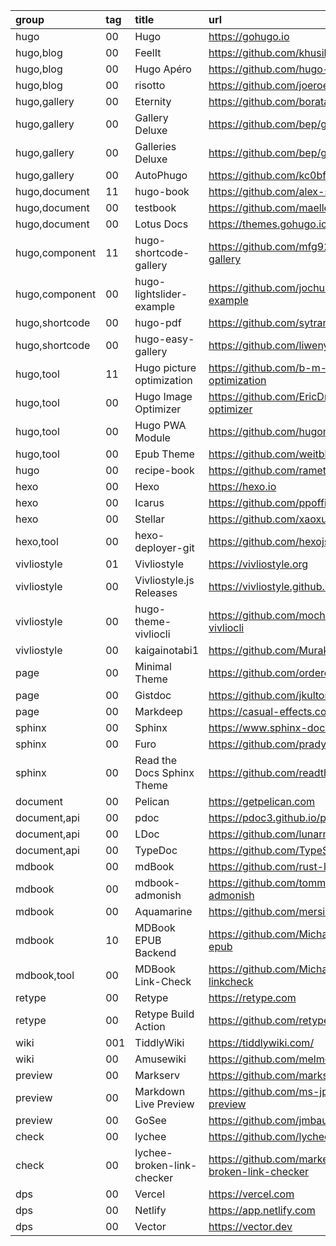 group          | tag | title                      | url
:-             | :-  | :-                         | :-
hugo           | 00  | Hugo                       | https://gohugo.io
hugo,blog      | 00  | FeelIt                     | https://github.com/khusika/FeelIt
hugo,blog      | 00  | Hugo Apéro                 | https://github.com/hugo-apero/hugo-apero
hugo,blog      | 00  | risotto                    | https://github.com/joeroe/risotto
hugo,gallery   | 00  | Eternity                   | https://github.com/boratanrikulu/eternity
hugo,gallery   | 00  | Gallery Deluxe             | https://github.com/bep/gallerydeluxe
hugo,gallery   | 00  | Galleries Deluxe           | https://github.com/bep/galleriesdeluxe
hugo,gallery   | 00  | AutoPhugo                  | https://github.com/kc0bfv/autophugo
hugo,document  | 11  | hugo-book                  | https://github.com/alex-shpak/hugo-book
hugo,document  | 00  | testbook                   | https://github.com/maelle/testbook
hugo,document  | 00  | Lotus Docs                 | https://themes.gohugo.io/themes/lotusdocs/
hugo,component | 11  | hugo-shortcode-gallery     | https://github.com/mfg92/hugo-shortcode-gallery
hugo,component | 00  | hugo-lightslider-example   | https://github.com/jochumdev/hugo-lightslider-example
hugo,shortcode | 00  | hugo-pdf                   | https://github.com/sytranvn/hugo-pdf
hugo,shortcode | 00  | hugo-easy-gallery          | https://github.com/liwenyip/hugo-easy-gallery
hugo,tool      | 11  | Hugo picture optimization  | https://github.com/b-m-f/hugo-picture-optimization
hugo,tool      | 00  | Hugo Image Optimizer       | https://github.com/EricDriussi/hugo-image-optimizer
hugo,tool      | 00  | Hugo PWA Module            | https://github.com/hugomods/pwa
hugo,tool      | 00  | Epub Theme                 | https://github.com/weitblick/epub
hugo           | 00  | recipe-book                | https://github.com/rametta/recipe-book
hexo           | 00  | Hexo                       | https://hexo.io
hexo           | 00  | Icarus                     | https://github.com/ppoffice/hexo-theme-icarus
hexo           | 00  | Stellar                    | https://github.com/xaoxuu/hexo-theme-stellar
hexo,tool      | 00  | hexo-deployer-git          | https://github.com/hexojs/hexo-deployer-git
vivliostyle    | 01  | Vivliostyle                | https://vivliostyle.org
vivliostyle    | 00  | Vivliostyle.js Releases    | https://vivliostyle.github.io
vivliostyle    | 00  | hugo-theme-vivliocli       | https://github.com/mochimochiki/hugo-theme-vivliocli
vivliostyle    | 00  | kaigainotabi1              | https://github.com/MurakamiShinyu/kaigainotabi1
page           | 00  | Minimal Theme              | https://github.com/orderedlist/minimal
page           | 00  | Gistdoc                    | https://github.com/jkulton/gistdoc
page           | 00  | Markdeep                   | https://casual-effects.com/markdeep
sphinx         | 00  | Sphinx                     | https://www.sphinx-doc.org/en/master/
sphinx         | 00  | Furo                       | https://github.com/pradyunsg/furo
sphinx         | 00  | Read the Docs Sphinx Theme | https://github.com/readthedocs/sphinx_rtd_theme
document       | 00  | Pelican                    | https://getpelican.com
document,api   | 00  | pdoc                       | https://pdoc3.github.io/pdoc
document,api   | 00  | LDoc                       | https://github.com/lunarmodules/ldoc
document,api   | 00  | TypeDoc                    | https://github.com/TypeStrong/typedoc
mdbook         | 00  | mdBook                     | https://github.com/rust-lang/mdBook
mdbook         | 00  | mdbook-admonish            | https://github.com/tommilligan/mdbook-admonish
mdbook         | 00  | Aquamarine                 | https://github.com/mersinvald/aquamarine
mdbook         | 10  | MDBook EPUB Backend        | https://github.com/Michael-F-Bryan/mdbook-epub
mdbook,tool    | 00  | MDBook Link-Check          | https://github.com/Michael-F-Bryan/mdbook-linkcheck
retype         | 00  | Retype                     | https://retype.com
retype         | 00  | Retype Build Action        | https://github.com/retypeapp/action-build
wiki           | 001 | TiddlyWiki                 | https://tiddlywiki.com/
wiki           | 00  | Amusewiki                  | https://github.com/melmothx/amusewiki
preview        | 00  | Markserv                   | https://github.com/markserv/markserv
preview        | 00  | Markdown Live Preview      | https://github.com/ms-jpq/markdown-live-preview
preview        | 00  | GoSee                      | https://github.com/jmbaur/gosee
check          | 00  | lychee                     | https://github.com/lycheeverse/lychee
check          | 00  | lychee-broken-link-checker | https://github.com/marketplace/actions/lychee-broken-link-checker
dps            | 00  | Vercel                     | https://vercel.com
dps            | 00  | Netlify                    | https://app.netlify.com
dps            | 00  | Vector                     | https://vector.dev